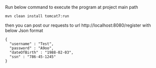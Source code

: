 Run below command to execute the program at project main path

`mvn clean install tomcat7:run`

then you can post our requests to url http://localhost:8080/register with below Json format


```
{
  "username" : "Test",
  "password" : "A9oo",
  "dateOfBirth" : "1988-02-03",
  "ssn" : "786-45-1245"
}
```
